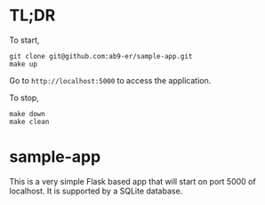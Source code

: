 # TL;DR

To start,

    git clone git@github.com:ab9-er/sample-app.git
    make up

Go to `http://localhost:5000` to access the application.

To stop,

    make down
    make clean

# sample-app

This is a very simple Flask based app that will start on port 5000 of localhost. It is supported by a SQLite database.

